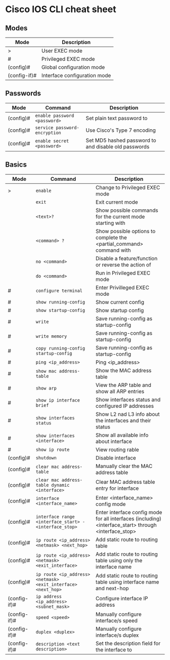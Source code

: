 # Cisco IOS CLI cheat sheet

## Modes

| Mode         | Description |
| ---          | --- |
| >            | User EXEC mode |
| #            | Privileged EXEC mode |
| (config)#    | Global configuration mode |
| (config-if)# | Interface configuration mode |

## Passwords

| Mode      | Command                       | Description |
| ---       | ---                           | --- |
| (config)# | `enable password <password>`  | Set plain text password to <password> |
| (config)# | `service password-encryption` | Use Cisco's Type 7 encoding |
| (config)# | `enable secret <password>`    | Set MD5 hashed password to <password> and disable old passwords |

## Basics

| Mode         | Command                                                       | Description |
| ---          | ---                                                           | --- |
| >            | `enable`                                                      | Change to Privileged EXEC mode |
|              | `exit`                                                        | Exit current mode |
|              | `<text>?`                                                     | Show possible commands for the current mode starting with <text> |
|              | `<command> ?`                                                 | Show possible options to complete the <partial_command> command with |
|              | `no <command>`                                                | Disable a feature/function or reverse the action of <command> |
|              | `do <command>`                                                | Run <command> in Privileged EXEC mode |
| #            | `configure terminal`                                          | Enter Privilleged EXEC mode |
| #            | `show running-config`                                         | Show current config |
| #            | `show startup-config`                                         | Show startup config |
| #            | `write`                                                       | Save running-config as startup-config |
| #            | `write memory`                                                | Save running-config as startup-config |
| #            | `copy running-config startup-config`                          | Save running-config as startup-config |
| #            | `ping <ip_address>`                                           | Ping <ip_address> |
| #            | `show mac address-table`                                      | Show the MAC address table |
| #            | `show arp`                                                    | View the ARP table and show all ARP entries |
| #            | `show ip interface brief`                                     | Show interfaces status and configured IP addresses |
| #            | `show interfaces status`                                      | Show L2 nad L3 info about the interfaces and their status |
| #            | `show interfaces <interface>`                                 | Show all available info about <interface> interface |
| #            | `show ip route`                                               | View routing rable |
| (config)#    | `shutdown`                                                    | Disable interface |
| (config)#    | `clear mac address-table`                                     | Manually clear the MAC address table |
| (config)#    | `clear mac address-table dynamic <interface>`                 | Clear MAC address table entry for <interface> interface |
| (config)#    | `interface <interface_name>`                                  | Enter <interface_name> config mode |
| (config)#    | `interface range <interface_start> - <interface_stop>`        | Enter interface config mode for all interfaces (including) <interface_start> through <interface_stop> |
| (config)#    | `ip route <ip_address> <netmask> <next_hop>`                  | Add static route to routing table |
| (config)#    | `ip route <ip_address> <netmask> <exit_interface>`            | Add static route to routing table using only the interface name |
| (config)#    | `ip route <ip_address> <netmask> <exit_interface> <next_hop>` | Add static route to routing table using interface name and next-hop |
| (config-if)# | `ip address <ip_address> <subnet_mask>`                       | Configure interface IP address |
| (config-if)# | `speed <speed>`                                               | Manually configure interface/s speed |
| (config-if)# | `duplex <duplex>`                                             | Manually configure interface/s duplex |
| (config-if)# | `description <text description>`                              | Set the description field for the interface to <text description> |

